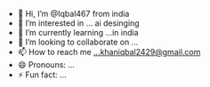- 👋 Hi, I’m @Iqbal467 from india
- 👀 I’m interested in ... ai desinging
- 🌱 I’m currently learning ...in india
- 💞️ I’m looking to collaborate on ... 
- 📫 How to reach me ...khaniqbal2429@gmail.com 
- 😄 Pronouns: ...
- ⚡ Fun fact: ...

<!---
Iqbal467/Iqbal467 is a ✨ special ✨ repository because its `README.md` (this file) appears on your GitHub profile.
You can click the Preview link to take a look at your changes.
--->
